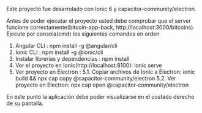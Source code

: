 Este proyecto fue desarrolado con Ionic 6 y capacitor-community/electron.

Antes de poder ejecutar el proyecto usted debe comprobar que el server funcione correctamente(bitcoin-app-back, http://localhost:3000/bitcoins).
Ejecute por consola(cmd) los siguientes comandos en orden

1. Angular CLI : npm install -g @angular/cli
2. Ionic CLI : npm install -g @ionic/cli
3. Instalar librerías y dependencias : npm install
4. Ver el proyecto en Ionic(http://localhost:8100): ionic serve
5. Ver proyecto en Electron : 
  5.1. Copiar archivos de Ionic a Electron: ionic build && npx cap copy @capacitor-community/electron
  5.2. Ver proyecto en Electron: npx cap open @capacitor-community/electron
  
En este punto la aplicación debe poder visualizarse en el costado derecho de su pantalla.
